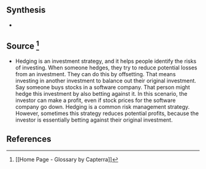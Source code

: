 ## Synthesis
- 
## Source [^1]
- Hedging is an investment strategy, and it helps people identify the risks of investing. When someone hedges, they try to reduce potential losses from an investment. They can do this by offsetting. That means investing in another investment to balance out their original investment. Say someone buys stocks in a software company. That person might hedge this investment by also betting against it. In this scenario, the investor can make a profit, even if stock prices for the software company go down. Hedging is a common risk management strategy. However, sometimes this strategy reduces potential profits, because the investor is essentially betting against their original investment.
## References

[^1]: [[Home Page - Glossary by Capterra]]